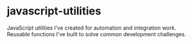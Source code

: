 # javascript-utilities
JavaScript utilities I've created for automation and integration work. Reusable functions I've built to solve common development challenges.
